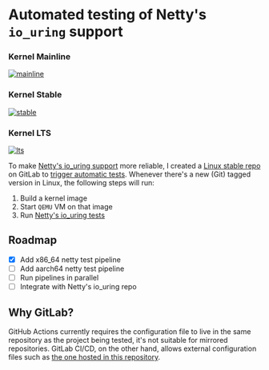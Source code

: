 # Automated testing of Netty's `io_uring` support

### Kernel Mainline
[![mainline](https://gitlab.com/netty-io_uring/linux-stable/-/jobs/1373857234/artifacts/raw/badge.svg)](https://gitlab.com/netty-io_uring/linux-stable/-/pipelines/326559709)

### Kernel Stable
[![stable](https://gitlab.com/netty-io_uring/linux-stable/-/jobs/1372817108/artifacts/raw/badge.svg)](https://coveralls.io/github/yuin/goldmark)

### Kernel LTS
[![lts](https://gitlab.com/netty-io_uring/linux-stable/-/jobs/1372828353/artifacts/raw/badge.svg)](https://coveralls.io/github/yuin/goldmark)

To make [Netty's io_uring support](https://github.com/netty/netty-incubator-transport-io_uring) more reliable, I created a [Linux stable repo](https://gitlab.com/netty-io_uring/linux-stable) on GitLab to [trigger automatic tests](https://gitlab.com/netty-io_uring/linux-stable/-/pipelines). Whenever there's a new (Git) tagged version in Linux, the following steps will run:

1. Build a kernel image
2. Start `QEMU` VM on that image
3. Run [Netty's io_uring tests](https://github.com/netty/netty-incubator-transport-io_uring/tree/main/src/test/java/io/netty/incubator/channel/uring)

## Roadmap

- [x] Add x86_64 netty test pipeline
- [ ] Add aarch64 netty test pipeline
- [ ] Run pipelines in parallel
- [ ] Integrate with Netty's io_uring repo

## Why GitLab?

GitHub Actions currently requires the configuration file to live in the same repository as the project being tested, it's not suitable for mirrored repositories. GitLab CI/CD, on the other hand, allows external configuration files such as [the one hosted in this repository](https://gitlab.com/netty-io_uring/linux-stable).